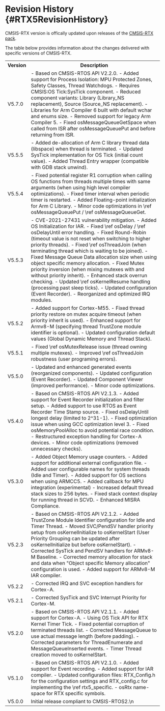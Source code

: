 # Revision History {#RTX5RevisionHistory}

CMSIS-RTX version is offically updated upon releases of the [CMSIS-RTX pack](https://www.keil.arm.com/packs/cmsis-rtx-arm/versions/).

The table below provides information about the changes delivered with specific versions of CMSIS-RTX.

<table class="cmtable" summary="Revision History">
    <tr>
      <th>Version</th>
      <th>Description</th>
    </tr>
    <tr>
      <td>V5.7.0</td>
      <td>
       - Based on CMSIS-RTOS API V2.2.0.
       - Added support for Process Isolation: MPU Protected Zones, Safety Classes, Thread Watchdogs.
       - Requires CMSIS:OS Tick:SysTick component.
       - Reduced component variants: Library (Library_NS replacement), Source (Source_NS replacement).
       - Libraries for Arm Compiler 6 built with default wchar and enums size.
       - Removed support for legacy Arm Compiler 5.
       - Fixed osMessageQueueGetSpace when called from ISR after osMessageQueuePut and before returning from ISR.
       </td>
    </tr>
    <tr>
      <td>V5.5.5</td>
      <td>
       - Added de-allocation of Arm C library thread data (libspace) when thread is terminated.
       - Updated SysTick implementation for OS Tick (initial count value).
       - Added Thread Entry wrapper (compatible with GDB stack unwind).
      </td>
    </tr>
    <tr>
      <td>V5.5.4</td>
      <td>
       - Fixed potential register R1 corruption when calling OS functions from threads multiple times with same arguments (when using high level compiler optimizations).
       - Fixed timer interval when periodic timer is restarted.
       - Added Floating-point initialization for Arm C Library.
       - Minor code optimizations in \ref osMessageQueuePut / \ref osMessageQueueGet.
      </td>
    </tr>
    <tr>
      <td>V5.5.3</td>
      <td>
       - CVE-2021-27431 vulnerability mitigation.
       - Added OS Initialization for IAR.
       - Fixed \ref osDelay / \ref osDelayUntil error handling.
       - Fixed Round-Robin (timeout value is not reset when switching to higher priority threads).
       - Fixed \ref osThreadJoin (when terminating thread which is waiting to be joined).
       - Fixed Message Queue Data allocation size when using object specific memory allocation.
       - Fixed Mutex priority inversion (when mixing mutexes with and without priority inherit).
       - Enhanced stack overrun checking.
       - Updated \ref osKernelResume handling (processing past sleep ticks).
       - Updated configuration (Event Recorder).
       - Reorganized and optimized IRQ modules.
      </td>
    </tr>
    <tr>
      <td>V5.5.2</td>
      <td>
       - Added support for Cortex-M55.
       - Fixed thread priority restore on mutex acquire timeout (when priority inherit is used).
       - Enhanced support for Armv8-M (specifying thread TrustZone module identifier is optional).
       - Updated configuration default values (Global Dynamic Memory and Thread Stack).
      </td>
    </tr>
    <tr>
      <td>V5.5.1</td>
      <td>
       - Fixed \ref osMutexRelease issue (thread owning multiple mutexes).
       - Improved \ref osThreadJoin robustness (user programing errors).
      </td>
    </tr>
    <tr>
      <td>V5.5.0</td>
      <td>
       - Updated and enhanced generated events (reorganized components).
       - Updated configuration (Event Recorder).
       - Updated Component Viewer (improved performance).
       - Minor code optimizations.
      </td>
    </tr>
    <tr>
      <td>V5.4.0</td>
      <td>
       - Based on CMSIS-RTOS API V2.1.3.
       - Added support for Event Recorder initialization and filter setup.
       - Added support to use RTOS as Event Recorder Time Stamp source.
       - Fixed osDelayUntil longest delay (limited to 2^31-1).
       - Fixed optimization issue when using GCC optimization level 3.
       - Fixed osMemoryPoolAlloc to avoid potential race condition.
       - Restructured exception handling for Cortex-A devices.
       - Minor code optimizations (removed unnecessary checks).
      </td>
    </tr>
    <tr>
      <td>V5.3.0</td>
      <td>
       - Added Object Memory usage counters.
       - Added support for additional external configuration file.
       - Added user configurable names for system threads (Idle and Timer).
       - Added support for OS sections when using ARMCC5.
       - Added callback for MPU integration (experimental)
       - Increased default thread stack sizes to 256 bytes.
       - Fixed stack context display for running thread in SCVD.
       - Enhanced MISRA Compliance.
      </td>
    </tr>
    <tr>
      <td>V5.2.3</td>
      <td>
       - Based on CMSIS-RTOS API V2.1.2.
       - Added TrustZone Module Identifier configuration for Idle and Timer Thread.
       - Moved SVC/PendSV handler priority setup from osKernelInitialize to osKernelStart (User Priority Grouping can be updated after osKernelInitialize but before osKernelStart).
       - Corrected SysTick and PendSV handlers for ARMv8-M Baseline.
       - Corrected memory allocation for stack and data when "Object specific Memory allocation" configuration is used.
       - Added support for ARMv8-M IAR compiler.
      </td>
    </tr>
    <tr>
      <td>V5.2.2</td>
      <td>
       - Corrected IRQ and SVC exception handlers for Cortex-A.
      </td>
    </tr>
    <tr>
      <td>V5.2.1</td>
      <td>
       - Corrected SysTick and SVC Interrupt Priority for Cortex-M.
      </td>
    </tr>
    <tr>
      <td>V5.2.0</td>
      <td>
       - Based on CMSIS-RTOS API V2.1.1.
       - Added support for Cortex-A.
       - Using OS Tick API for RTX Kernel Timer Tick.
       - Fixed potential corruption of terminated threads list.
       - Corrected MessageQueue to use actual message length (before padding).
       - Corrected parameters for ThreadEnumerate and MessageQueueInserted events.
       - Timer Thread creation moved to osKernelStart.
      </td>
    </tr>
    <tr>
      <td>V5.1.0</td>
      <td>
       - Based on CMSIS-RTOS API V2.1.0.
       - Added support for Event recording.
       - Added support for IAR compiler.
       - Updated configuration files: RTX_Config.h for the configuration settings and RTX_config.c for implementing the \ref rtx5_specific.
       - osRtx name-space for RTX specific symbols.
      </td>
    </tr>
    <tr>
      <td>V5.0.0</td>
      <td>
       Initial release compliant to CMSIS-RTOS2.\n
      </td>
    </tr>
</table>

